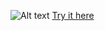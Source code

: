 ![Alt text](./LatexJekyll?raw=true "LatexJekyll website")
[Try it here](https://unruffled-ardinghelli-55d901.netlify.app)